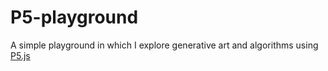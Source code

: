 # P5-playground
A simple playground in which I explore generative art and algorithms using [P5.js](https://p5js.org/)